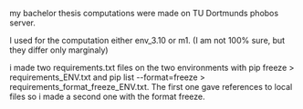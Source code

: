 my bachelor thesis computations were made on TU Dortmunds phobos server.

I used for the computation either env_3.10 or m1. (I am not 100% sure, but they differ only marginaly)

i made two requirements.txt files on the two environments with pip freeze > requirements_ENV.txt
and pip list --format=freeze > requirements_format_freeze_ENV.txt. 
The first one gave references to local files so i made a second one with the format freeze.

